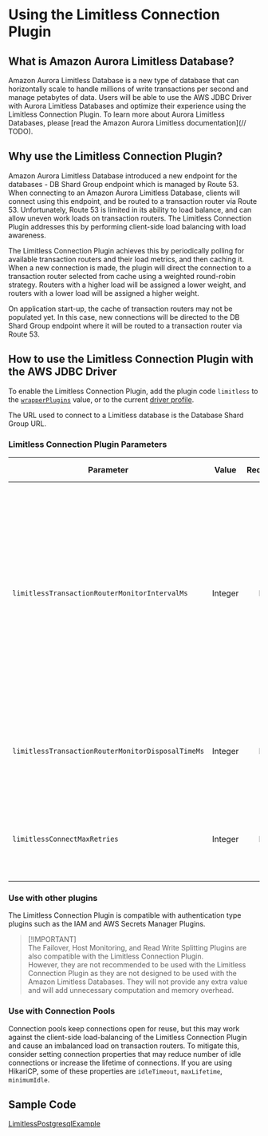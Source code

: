 # Using the Limitless Connection Plugin

## What is Amazon Aurora Limitless Database?

Amazon Aurora Limitless Database is a new type of database that can horizontally scale to handle millions of write transactions per second and manage petabytes of data.
Users will be able to use the AWS JDBC Driver with Aurora Limitless Databases and optimize their experience using the Limitless Connection Plugin. 
To learn more about Aurora Limitless Databases, please [read the Amazon Aurora Limitless documentation](// TODO).

## Why use the Limitless Connection Plugin?

Amazon Aurora Limitless Database introduced a new endpoint for the databases - DB Shard Group endpoint which is managed by Route 53. 
When connecting to an Amazon Aurora Limitless Database, clients will connect using this endpoint, and be routed to a transaction router via Route 53.
Unfortunately, Route 53 is limited in its ability to load balance, and can allow uneven work loads on transaction routers.
The Limitless Connection Plugin addresses this by performing client-side load balancing with load awareness. 

The Limitless Connection Plugin achieves this by periodically polling for available transaction routers and their load metrics, and then caching it.
When a new connection is made, the plugin will direct the connection to a transaction router selected from cache using a weighted round-robin strategy.
Routers with a higher load will be assigned a lower weight, and routers with a lower load will be assigned a higher weight.

On application start-up, the cache of transaction routers may not be populated yet.
In this case, new connections will be directed to the DB Shard Group endpoint where it will be routed to a transaction router via Route 53.

## How to use the Limitless Connection Plugin with the AWS JDBC Driver
To enable the Limitless Connection Plugin, add the plugin code `limitless` to the [`wrapperPlugins`](../UsingTheJdbcDriver.md#connection-plugin-manager-parameters) value, or to the current [driver profile](../UsingTheJdbcDriver.md#connection-plugin-manager-parameters).

The URL used to connect to a Limitless database is the Database Shard Group URL.

### Limitless Connection Plugin Parameters
| Parameter                                         |  Value  | Required | Description                                                                                                                                                                                                                  | Default Value | Example Value |
|---------------------------------------------------|:-------:|:--------:|:-----------------------------------------------------------------------------------------------------------------------------------------------------------------------------------------------------------------------------|---------------|---------------|
| `limitlessTransactionRouterMonitorIntervalMs`     | Integer |    No    | Interval in milliseconds between polling for load metric metadata of transaction routers. Note that the default value of 15 seconds was chosen to match the expected refresh rate of load metric metadata from the database. | `15000`       | `30000`       |
| `limitlessTransactionRouterMonitorDisposalTimeMs` | Integer |    No    | Interval in milliseconds for Limitless monitor to be considered inactive and to be disposed.                                                                                                                                 | `600000`      | `300000`      |
| `limitlessConnectMaxRetries`                      | Integer |    No    | Max number of connection retries the Limitless Connection Plugin will attempt.                                                                                                                                               | `5`           | `13`          |

### Use with other plugins
The Limitless Connection Plugin is compatible with authentication type plugins such as the IAM and AWS Secrets Manager Plugins.

> [!IMPORTANT]\
> The Failover, Host Monitoring, and Read Write Splitting Plugins are also compatible with the Limitless Connection Plugin.  
However, they are not recommended to be used with the Limitless Connection Plugin as they are not designed to be used with the Amazon Limitless Databases. 
They will not provide any extra value and will add unnecessary computation and memory overhead.

### Use with Connection Pools
Connection pools keep connections open for reuse, but this may work against the client-side load-balancing of the Limitless Connection Plugin and cause an imbalanced load on transaction routers.
To mitigate this, consider setting connection properties that may reduce number of idle connections or increase the lifetime of connections.
If you are using HikariCP, some of these properties are `idleTimeout`, `maxLifetime`, `minimumIdle`.

## Sample Code
[LimitlessPostgresqlExample](../../../examples/AWSDriverExample/src/main/java/software/amazon/EndpointPluginExample.java)

